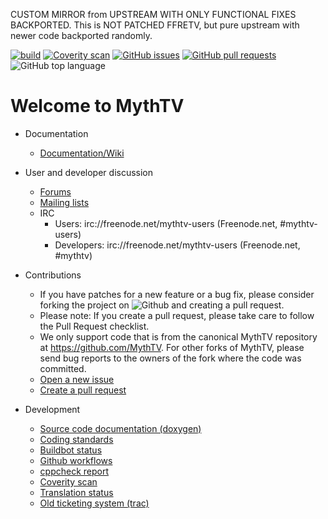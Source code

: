 CUSTOM MIRROR from UPSTREAM WITH ONLY FUNCTIONAL FIXES BACKPORTED. This is NOT PATCHED FFRETV, but pure upstream with newer code backported randomly.











[![build](https://github.com/MythTV/mythtv/workflows/master/badge.svg)](https://github.com/MythTV/mythtv/actions)
[![Coverity scan](https://scan.coverity.com/projects/153/badge.svg)](https://scan.coverity.com/projects/mythtv)
[![GitHub issues](https://img.shields.io/github/issues/MythTV/mythtv)](https://github.com/MythTV/mythtv/issues)
[![GitHub pull requests](https://img.shields.io/github/issues-pr/MythTV/mythtv)](https://github.com/MythTV/mythtv/pulls)
![GitHub top language](https://img.shields.io/github/languages/top/MythTV/mythtv)


# Welcome to MythTV

* Documentation
   * [Documentation/Wiki](https://www.mythtv.org/wiki)

* User and developer discussion
   * [Forums](https://forum.mythtv.org)
   * [Mailing lists](https://lists.mythtv.org/mailman/listinfo)
   * IRC
      * Users: irc://freenode.net/mythtv-users (Freenode.net, #mythtv-users)
      * Developers: irc://freenode.net/mythtv-users (Freenode.net, #mythtv)

* Contributions
   * If you have patches for a new feature or a bug fix, please consider forking the project on ![Github](https://github.com/MythTV/mythtv) and creating a pull request.
   * Please note: If you create a pull request, please take care to follow the Pull Request checklist.
   * We only support code that is from the canonical MythTV repository at https://github.com/MythTV. For other forks of MythTV, please send bug reports to the owners of the fork where the code was committed.
   * [Open a new issue](https://github.com/MythTV/mythtv/issues/new/choose)
   * [Create a pull request](https://github.com/MythTV/mythtv/compare)

* Development
   * [Source code documentation (doxygen)](https://code.mythtv.org/doxygen)
   * [Coding standards](http://www.mythtv.org/wiki/Coding_Standards)
   * [Buildbot status](https://code.mythtv.org/buildbot)
   * [Github workflows](https://github.com/MythTV/mythtv/actions)
   * [cppcheck report](https://code.mythtv.org/cppcheck)
   * [Coverity scan](https://scan.coverity.com/projects/mythtv)
   * [Translation status](http://www.insidethex.co.uk/mythtv/translation-status/master)
   * [Old ticketing system (trac)](https://code.mythtv.org/trac)
